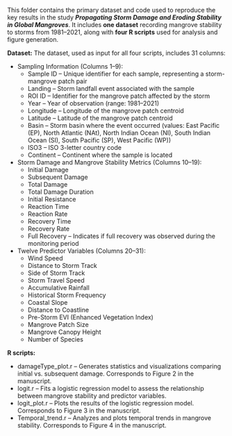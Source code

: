 This folder contains the primary dataset and code used to reproduce the key results in the study **_Propagating Storm Damage and Eroding Stability in Global Mangroves_**. It includes **one dataset** recording mangrove stability to storms from 1981–2021, along with **four R scripts** used for analysis and figure generation.


**Dataset:** The dataset, used as input for all four scripts, includes 31 columns:
- Sampling Information (Columns 1–9):
   - Sample ID – Unique identifier for each sample, representing a storm-mangrove patch pair
   - Landing – Storm landfall event associated with the sample
   - ROI ID – Identifier for the mangrove patch affected by the storm
   - Year – Year of observation (range: 1981–2021)
   - Longitude – Longitude of the mangrove patch centroid
   - Latitude – Latitude of the mangrove patch centroid
   - Basin – Storm basin where the event occurred (values: East Pacific (EP), North Atlantic (NAt), North Indian Ocean (NI), South Indian Ocean (SI), South Pacific (SP), West Pacific (WP))
    - ISO3 – ISO 3-letter country code
    - Continent – Continent where the sample is located
- Storm Damage and Mangrove Stability Metrics (Columns 10–19):
    - Initial Damage
    - Subsequent Damage
    - Total Damage
    - Total Damage Duration
    - Initial Resistance
    - Reaction Time
    - Reaction Rate
    - Recovery Time
    - Recovery Rate
    - Full Recovery – Indicates if full recovery was observed during the monitoring period
- Twelve Predictor Variables (Columns 20–31):
    - Wind Speed
    - Distance to Storm Track
    - Side of Storm Track
    - Storm Travel Speed
    - Accumulative Rainfall
    - Historical Storm Frequency
    - Coastal Slope
    - Distance to Coastline
    - Pre-Storm EVI (Enhanced Vegetation Index)
    - Mangrove Patch Size
    - Mangrove Canopy Height
    - Number of Species


**R scripts:**
- damageType_plot.r – Generates statistics and visualizations comparing initial vs. subsequent damage. Corresponds to Figure 2 in the manuscript.
- logit.r – Fits a logistic regression model to assess the relationship between mangrove stability and predictor variables.
- logit_plot.r – Plots the results of the logistic regression model. Corresponds to Figure 3 in the manuscript.
- Temporal_trend.r – Analyzes and plots temporal trends in mangrove stability. Corresponds to Figure 4 in the manuscript.
